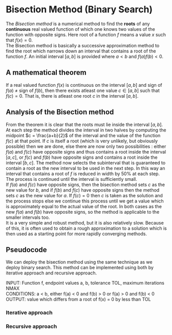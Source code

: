 # Bisection Method (Binary Search)
The <i>Bisection method</i> is a numerical method to find the <b>roots</b> of any <b>continuous</b> real valued function of which one knows two values of the function with opposite signs. 
Here root of a function $f$ means a value $x$ such that $f(x) = 0$.<br>
The Bisection method is basically a successive approximation method to find the root which narrows down an interval that contains a root of the function $f$. An initial interval $[a,b]$ is provided where $a<b$ and $f(a)f(b)<0$.

## A mathematical theorem

If a real valued function $f(x)$ is continuous on the interval $[a,b]$ and sign of $f(a)$ ≠ sign of $f(b)$, then there exists atleast one value $c ∈ [a,b]$ such that $f(c) = 0$. That is, there is atleast one root $c$ in the interval $[a,b]$.

## Analysis of the Bisection method

From the theorem it is clear that the roots must lie inside the interval $[a,b]$. At each step the method divides the interval in two halves by computing the midpoint $c = \frac{a+b}{2}$ of the interval and the value of the function $f(c)$ at that point. If $c$ is itself a root (which is very unlikely, but obviously possible) then we are done, else there are now only two possibilities : either $f(a)$ and $f(c)$ have opposite signs and thus contains a root inside the interval $[a,c]$, or $f(c)$ and $f(b)$ have opposite signs and contains a root inside the interval $[b,c]$. The method now selects the subinterval that is guaranteed to contain a root as the new interval to be used in the next step. In this way an interval that contains a root of $f$ is reduced in width by 50% at each step. The process is continued until the interval is sufficiently small.<br>
If $f(a)$ and $f(c)$ have opposite signs, then the bisection method sets $c$ as the new value for $b$, and if $f(b)$ and $f(c)$ have opposite signs then the method sets $c$ as the new value for $a$. If $f(c)=0$ then $c$ is taken as the solution and the process stops else we continue this process until we get a value which is approximately equal to the actual value of the root. In both cases as the new $f(a)$ and $f(b)$ have opposite signs, so the method is applicable to the smaller intervals too.<br>
It is a very simple and robust method, but it is also relatively slow. Because of this, it is often used to obtain a rough approximation to a solution which is then used as a starting point for more rapidly converging methods.

## Pseudocode
We can deploy the bisection method using the same technique as we deploy binary search. This method can be implemented using both by iterative approach and recursive approach.



INPUT: Function f, endpoint values a, b, tolerance TOL, maximum iterations NMAX <br>
CONDITIONS: a < b, either f(a) < 0 and f(b) > 0 or f(a) > 0 and f(b) < 0 <br>
OUTPUT: value which differs from a root of f(x) = 0 by less than TOL <br>

### Iterative approach

### Recursive approach